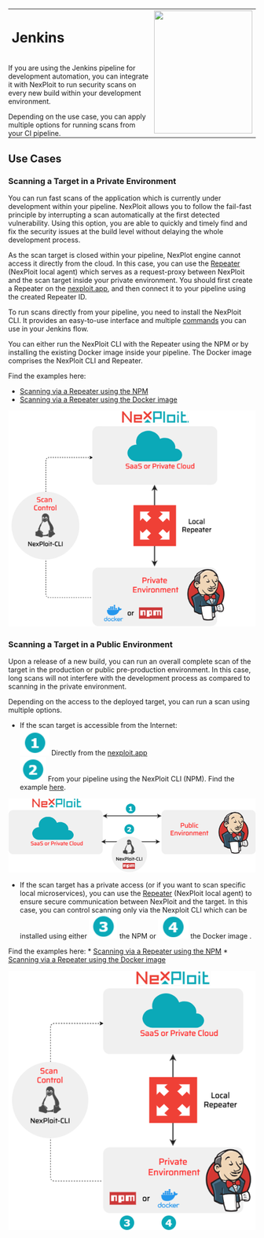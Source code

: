 <table id="integrations" >
  <tr>
    <td width="70%">
      <h1>Jenkins</h1>
    </td>
    <td width="30%" style="text-align:center" rowspan="3">
      <img src="guide/pipeline-integration/pipe-management/media/jenkins/jenkins-new-logo.png" width="200" height="250"></img>
    </td>
  </tr>
  <tr>
    <td style="text-align:left;vertical-align:text-top;padding:0px">
    <p>If you are using the Jenkins pipeline for development automation, you can integrate it with NexPloit to run security scans on every new build within your development environment.</p>
    Depending on the use case, you can apply multiple options for running scans from your CI pipeline. 
    </td>
  </tr>
</table>

## Use Cases
### Scanning a Target in a Private Environment
You can run fast scans of the application which is currently under development within your pipeline. NexPloit allows you to follow the fail-fast principle by interrupting a scan automatically at the first detected vulnerability. Using this option, you are able to quickly and timely find and fix the security issues at the build level without delaying the whole development process.

As the scan target is closed within your pipeline, NexPlot engine cannot access it directly from the cloud. In this case, you can use the [Repeater](/guide/introduction/deployment-onprem.md) (NexPloit local agent) which serves as a request-proxy between NexPloit and the scan target inside your private environment.  You should first create a Repeater on the [nexploit.app](https://nexploit.app), and then connect it to your pipeline using <br> the created Repeater ID. 

To run scans directly from your pipeline, you need to install the NexPloit CLI. It provides an easy-to-use interface and multiple [commands](guide/np-cli/command-list.md) you can use in your Jenkins flow. 

You can either run the NexPloit CLI with the Repeater using the NPM or by installing the existing Docker image inside your pipeline. The Docker image comprises the NexPloit CLI and Repeater. 

  Find the examples here: 
  * [Scanning via a Repeater using the NPM](https://kb.neuralegion.com/#/guide/pipeline-integration/pipe-management/jenkins/examples?id=example-2-scanning-via-a-repeater-using-the-nexploit-cli-npm-installation)
  * [Scanning via a Repeater using the Docker image](https://kb.neuralegion.com/#/guide/pipeline-integration/pipe-management/jenkins/examples?id=example-3-scanning-via-a-repeater-using-the-nexploit-cli-docker-installation)


 ![travis-flow](../media/jenkins/jenkins-flow.png ':size=45%')

 ### Scanning a Target in a Public Environment
 Upon a release of a new build, you can run an overall complete scan of the target in the production or public pre-production environment. In this case, long scans will not interfere with the development process as compared to scanning in the private environment.  

 Depending on the access to the deployed target, you can run a scan using multiple options.
 * If the scan target is accessible from the Internet:<br>
  ![one](../media/travis/1.png ':size=3%') Directly from the [nexploit.app](https://nexploit.app)<br>
  ![two](../media/travis/2.png ':size=3%') From your pipeline using the NexPloit CLI (NPM). Find the example [here](https://kb.neuralegion.com/#/guide/pipeline-integration/pipe-management/jenkins/examples?id=example-1-direct-scanning-using-the-nexploit-cli-npm-installation). 

 ![jenkins-npm](../media/jenkins/jenkins-npm.png ':size=65%')

 * If the scan target has a private access (or if you want to scan specific local microservices), you can use the [Repeater](/guide/introduction/deployment-onprem.md) (NexPloit local agent) to ensure secure communication between NexPloit and the target. In this case, you can control scanning  only via the Nexploit CLI which can be installed using either ![three](../media/travis/3.png ':size=3%') the NPM or ![four](../media/travis/4.png ':size=3%') the Docker image .

  Find the examples here:
      * [Scanning via a Repeater using the NPM](https://kb.neuralegion.com/#/guide/pipeline-integration/pipe-management/jenkins/examples?id=example-2-scanning-via-a-repeater-using-the-nexploit-cli-npm-installation)
      * [Scanning via a Repeater using the Docker image](https://kb.neuralegion.com/#/guide/pipeline-integration/pipe-management/jenkins/examples?id=example-3-scanning-via-a-repeater-using-the-nexploit-cli-docker-installation)

  ![docker-npm](../media/jenkins/docker-npm.png ':size=40%')
